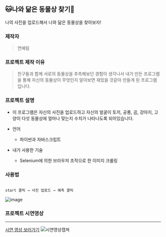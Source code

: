 :cat:나와 닮은 동물상 찾기:rabbit:
----------------------
나의 사진을 업로드해서 나와 닮은 동물상을 찾아보자!
### 제작자

> 연예림

### **프로젝트 제작 이유**
>친구들과 함께 서로의 동물상을 추측해보던 경험이 생각나서 내가 만든 프로그램을 통해 자신의 동물상이 무엇인지 알아보면 재밌을 것같아 만들게 된 프로그램입니다. 


### **프로젝트 설명**
+ 이 프로그램은 자신의 사진을 업로드하고 자신의 얼굴이 토끼, 공룡, 곰, 강아지, 고양이  다섯 동물상에 얼마나 맞는지 수치가 나타나도록 되어있습니다.

+ 언어
    + 파이썬과 자바스크립트

+ 내가 사용한 기술
    + Selenium에 의한 브라우저 조작으로 한 이미지 크롤링


### 사용법

~~~

start 클릭 → 사진 업로드 → 예측 클릭

~~~
![image](https://user-images.githubusercontent.com/71479345/100493147-8d836580-3177-11eb-9a7d-3def5373f46c.png)

### **프로젝트 시연영상**
--------
[시연 영상 보러가기](https://youtu.be/aBGY4WbUFxg)
![시연영상캡쳐](https://user-images.githubusercontent.com/71479345/100492701-1b5c5200-3172-11eb-840a-391579349ea2.png)
